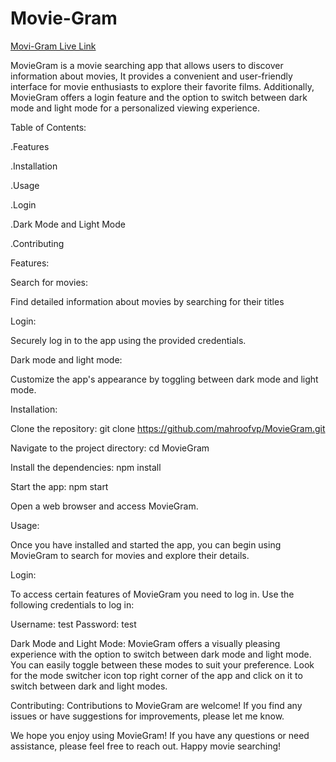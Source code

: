 # Movie-Gram
[Movi-Gram Live Link](https://movie-gram-jppg.vercel.app/)


MovieGram is a movie searching app that allows users to discover information about movies, It provides a convenient and user-friendly interface for movie enthusiasts to explore their favorite films. Additionally, MovieGram offers a login feature and the option to switch between dark mode and light mode for a personalized viewing experience.

Table of Contents:

.Features

.Installation

.Usage

.Login

.Dark Mode and Light Mode

.Contributing




Features:

Search for movies:

Find detailed information about movies by searching for their titles


Login: 

Securely log in to the app using the provided credentials.

Dark mode and light mode:

Customize the app's appearance by toggling between dark mode and light mode.



Installation:

Clone the repository: git clone https://github.com/mahroofvp/MovieGram.git



Navigate to the project directory: cd MovieGram



Install the dependencies: npm install


Start the app: npm start


Open a web browser and access MovieGram.

Usage:

Once you have installed and started the app, you can begin using MovieGram to search for movies and explore their details.

Login:

To access certain features of MovieGram you need to log in. Use the following credentials to log in:

Username: test
Password: test


Dark Mode and Light Mode:
MovieGram offers a visually pleasing experience with the option to switch between dark mode and light mode. You can easily toggle between these modes to suit your preference. Look for the mode switcher icon top right corner of the app and click on it to switch between dark and light modes.

Contributing:
Contributions to MovieGram are welcome! If you find any issues or have suggestions for improvements, please let me know.


We hope you enjoy using MovieGram! If you have any questions or need assistance, please feel free to reach out. Happy movie searching!
